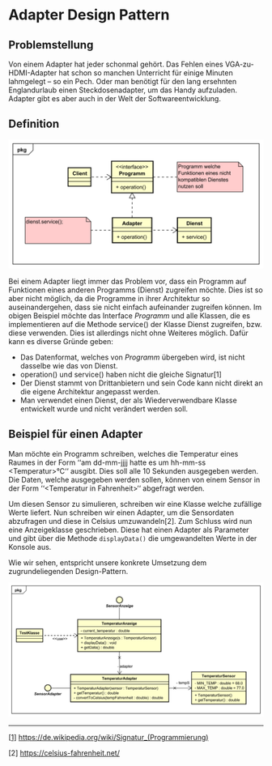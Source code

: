 # Adapter Design Pattern



## Problemstellung

Von einem Adapter hat jeder schonmal gehört. Das Fehlen eines VGA-zu-HDMI-Adapter hat schon so manchen Unterricht für einige Minuten lahmgelegt – so ein Pech. Oder man benötigt für den lang ersehnten Englandurlaub einen Steckdosenadapter, um das Handy aufzuladen. Adapter gibt es aber auch in der Welt der Softwareentwicklung. 



## Definition

![](/img/Adapter.svg)

Bei einem Adapter liegt immer das Problem vor, dass ein Programm auf Funktionen eines anderen Programms (Dienst) zugreifen möchte. Dies ist so aber nicht möglich, da die Programme in ihrer Architektur so auseinandergehen, dass sie nicht einfach aufeinander zugreifen können. Im obigen Beispiel möchte das Interface *Programm* und alle Klassen, die es implementieren auf die Methode service() der Klasse Dienst zugreifen, bzw. diese verwenden. Dies ist allerdings nicht ohne Weiteres möglich. Dafür kann es diverse Gründe geben:

- Das Datenformat, welches von *Programm* übergeben wird, ist nicht dasselbe wie das von Dienst. 
- operation() und service() haben nicht die gleiche Signatur[1]
- Der Dienst stammt von Drittanbietern und sein Code kann nicht direkt an die eigene Architektur angepasst werden.
- Man verwendet einen Dienst, der als Wiederverwendbare Klasse entwickelt wurde und nicht verändert werden soll.



## Beispiel für einen Adapter

Man möchte ein Programm schreiben, welches die Temperatur eines Raumes in der Form ‘‘am dd-mm-jjjj hatte es um hh-mm-ss \<Temperatur>°C‘‘ ausgibt. Dies soll alle 10 Sekunden ausgegeben werden. Die Daten, welche ausgegeben werden sollen, können von einem Sensor in der Form ‘‘\<Temperatur in Fahrenheit>‘‘ abgefragt werden.

Um diesen Sensor zu simulieren, schreiben wir eine Klasse welche zufällige Werte liefert. Nun schreiben wir einen Adapter, um die Sensordaten abzufragen und diese in Celsius umzuwandeln[2]. Zum Schluss wird nun eine Anzeigeklasse geschrieben. Diese hat einen Adapter als Parameter und gibt über die Methode `displayData()` die umgewandelten Werte in der Konsole aus. 

Wie wir sehen, entspricht unsere konkrete Umsetzung dem zugrundeliegenden Design-Pattern.

![](/img/ImplementedAdapter.svg)

------

[[1\]](#_ftnref1) https://de.wikipedia.org/wiki/Signatur_(Programmierung)

[2] https://celsius-fahrenheit.net/